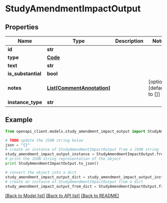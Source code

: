 # StudyAmendmentImpactOutput


## Properties
Name | Type | Description | Notes
------------ | ------------- | ------------- | -------------
**id** | **str** |  | 
**type** | [**Code**](Code.md) |  | 
**text** | **str** |  | 
**is_substantial** | **bool** |  | 
**notes** | [**List[CommentAnnotation]**](CommentAnnotation.md) |  | [optional] [default to []]
**instance_type** | **str** |  | 

## Example

```python
from openapi_client.models.study_amendment_impact_output import StudyAmendmentImpactOutput

# TODO update the JSON string below
json = "{}"
# create an instance of StudyAmendmentImpactOutput from a JSON string
study_amendment_impact_output_instance = StudyAmendmentImpactOutput.from_json(json)
# print the JSON string representation of the object
print StudyAmendmentImpactOutput.to_json()

# convert the object into a dict
study_amendment_impact_output_dict = study_amendment_impact_output_instance.to_dict()
# create an instance of StudyAmendmentImpactOutput from a dict
study_amendment_impact_output_from_dict = StudyAmendmentImpactOutput.from_dict(study_amendment_impact_output_dict)
```
[[Back to Model list]](../README.md#documentation-for-models) [[Back to API list]](../README.md#documentation-for-api-endpoints) [[Back to README]](../README.md)


